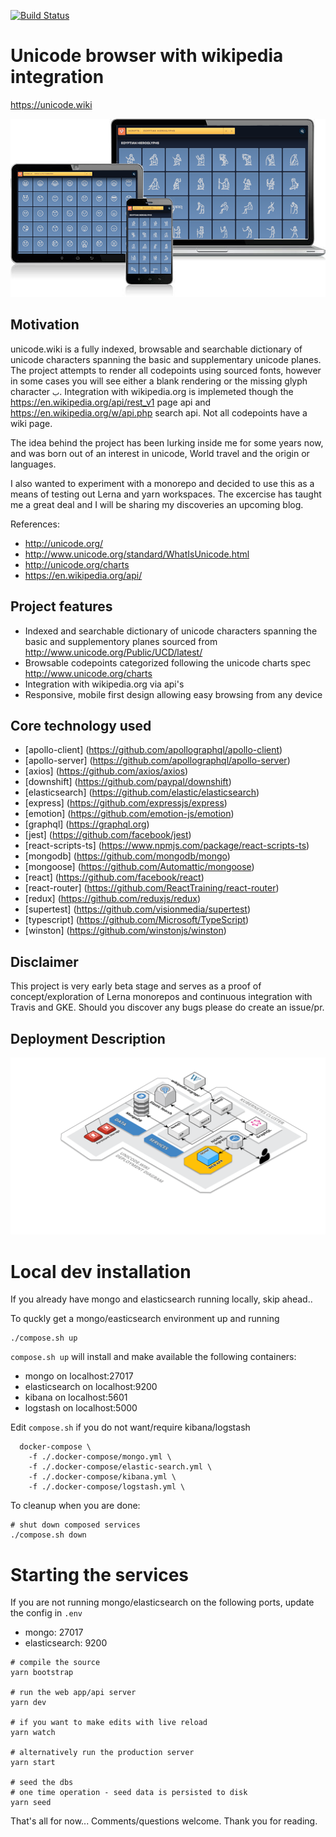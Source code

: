 [![Build Status](https://travis-ci.org/srobinson/unicode-wiki.svg?branch=master)](https://travis-ci.org/srobinson/unicode-wiki)

# Unicode browser with wikipedia integration

https://unicode.wiki

![](assets/psd/screens.png?0.6562068735457673 )

## Motivation

unicode.wiki is a fully indexed, browsable and searchable dictionary of unicode characters spanning the basic and supplementary unicode planes. The project attempts to render all codepoints using sourced fonts, however in some cases you will see either a blank rendering or the missing glyph character `𞸁`. Integration with wikipedia.org is implemeted though the https://en.wikipedia.org/api/rest_v1 page api and https://en.wikipedia.org/w/api.php search api. Not all codepoints have a wiki page.

The idea behind the project has been lurking inside me for some years now, and was born out of an interest in unicode, World travel and the origin or languages.

I also wanted to experiment with a monorepo and decided to use this as a means of testing out Lerna and yarn workspaces. The excercise has taught me a great deal and I will be sharing my discoveries an upcoming blog.

References:

* http://unicode.org/
* http://www.unicode.org/standard/WhatIsUnicode.html
* http://unicode.org/charts
* https://en.wikipedia.org/api/

## Project features

* Indexed and searchable dictionary of unicode characters spanning the basic and supplementory planes sourced from http://www.unicode.org/Public/UCD/latest/
* Browsable codepoints categorized following the unicode charts spec http://www.unicode.org/charts
* Integration with wikipedia.org via api's
* Responsive, mobile first design allowing easy browsing from any device

## Core technology used

* [apollo-client] (https://github.com/apollographql/apollo-client)
* [apollo-server] (https://github.com/apollographql/apollo-server)
* [axios] (https://github.com/axios/axios)
* [downshift] (https://github.com/paypal/downshift)
* [elasticsearch] (https://github.com/elastic/elasticsearch)
* [express] (https://github.com/expressjs/express)
* [emotion] (https://github.com/emotion-js/emotion)
* [graphql] (https://graphql.org)
* [jest] (https://github.com/facebook/jest)
* [react-scripts-ts] (https://www.npmjs.com/package/react-scripts-ts)
* [mongodb] (https://github.com/mongodb/mongo)
* [mongoose] (https://github.com/Automattic/mongoose)
* [react] (https://github.com/facebook/react)
* [react-router] (https://github.com/ReactTraining/react-router)
* [redux] (https://github.com/reduxjs/redux)
* [supertest] (https://github.com/visionmedia/supertest)
* [typescript] (https://github.com/Microsoft/TypeScript)
* [winston] (https://github.com/winstonjs/winston)

## Disclaimer


This project is very early beta stage and serves as a proof of concept/exploration of Lerna monorepos and continuous integration with Travis and GKE. Should you discover any bugs please do create an issue/pr.

## Deployment Description

![](assets/psd/deployment-diagram.4k.png?0.36817197259025214 )



# Local dev installation

If you already have mongo and elasticsearch running locally, skip ahead..

To quckly get a mongo/easticsearch environment up and running

```
./compose.sh up
```

`compose.sh up` will install and make available the following containers:

* mongo on localhost:27017
* elasticsearch on localhost:9200
* kibana on localhost:5601
* logstash on localhost:5000

Edit `compose.sh` if you do not want/require kibana/logstash

```
  docker-compose \
    -f ./.docker-compose/mongo.yml \
    -f ./.docker-compose/elastic-search.yml \
    -f ./.docker-compose/kibana.yml \
    -f ./.docker-compose/logstash.yml \
```

To cleanup when you are done:

```
# shut down composed services
./compose.sh down
```

# Starting the services


If you are not running mongo/elasticsearch on the following ports, update the config in `.env`

* mongo: 27017
* elasticsearch: 9200

```
# compile the source
yarn bootstrap

# run the web app/api server
yarn dev

# if you want to make edits with live reload
yarn watch

# alternatively run the production server
yarn start

# seed the dbs
# one time operation - seed data is persisted to disk
yarn seed
```

That's all for now... Comments/questions welcome. Thank you for reading.

